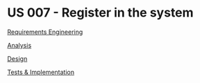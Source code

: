 # US 007 - Register in the system 

[Requirements Engineering](./01.requirements-engineering/Readme.md)

[Analysis](./02.analysis/Readme.md)

[Design](./03.design/Readme.md)

[Tests & Implementation ](./04.tests-and-implementation/Readme.md)
